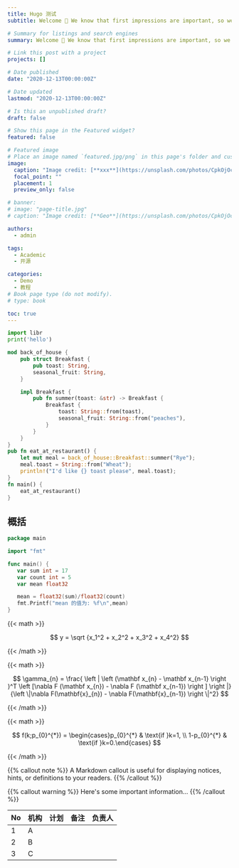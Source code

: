 ```yaml
---
title: Hugo 测试
subtitle: Welcome 👋 We know that first impressions are important, so we've populated your new site with some initial content to help you get familiar with everything in no time.

# Summary for listings and search engines
summary: Welcome 👋 We know that first impressions are important, so we've populated your new site with some initial content to help you get familiar with everything in no time.

# Link this post with a project
projects: []

# Date published
date: "2020-12-13T00:00:00Z"

# Date updated
lastmod: "2020-12-13T00:00:00Z"

# Is this an unpublished draft?
draft: false

# Show this page in the Featured widget?
featured: false

# Featured image
# Place an image named `featured.jpg/png` in this page's folder and customize its options here.
image:
  caption: "Image credit: [**xxx**](https://unsplash.com/photos/CpkOjOcXdUY)"
  focal_point: ""
  placement: 1
  preview_only: false

# banner:
# image: "page-title.jpg"
# caption: "Image credit: [**Geo**](https://unsplash.com/photos/CpkOjOcXdUY)"

authors:
  - admin

tags:
  - Academic
  - 开源

categories:
  - Demo
  - 教程
# Book page type (do not modify).
# type: book

toc: true
---
```


```python
import libr
print('hello')
```

```rust
mod back_of_house {
    pub struct Breakfast {
        pub toast: String,
        seasonal_fruit: String,
    }

    impl Breakfast {
        pub fn summer(toast: &str) -> Breakfast {
            Breakfast {
                toast: String::from(toast),
                seasonal_fruit: String::from("peaches"),
            }
        }
    }
}
pub fn eat_at_restaurant() {
    let mut meal = back_of_house::Breakfast::summer("Rye");
    meal.toast = String::from("Wheat");
    println!("I'd like {} toast please", meal.toast);
}
fn main() {
    eat_at_restaurant()
}
```

## 概括

```go
package main

import "fmt"

func main() {
   var sum int = 17
   var count int = 5
   var mean float32

   mean = float32(sum)/float32(count)
   fmt.Printf("mean 的值为: %f\n",mean)
}

```

{{< math >}}

$$
y = \sqrt {x_1^2 + x_2^2 + x_3^2 + x_4^2}
$$

{{< /math >}}

{{< math >}}

$$
\gamma_{n} = \frac{ \left | \left (\mathbf x_{n} - \mathbf x_{n-1} \right )^T \left [\nabla F (\mathbf x_{n}) - \nabla F (\mathbf x_{n-1}) \right ] \right |}{\left \|\nabla F(\mathbf{x}_{n}) - \nabla F(\mathbf{x}_{n-1}) \right \|^2}
$$

{{< /math >}}

{{< math >}}

$$
f(k;p_{0}^{*}) = \begin{cases}p_{0}^{*} & \text{if }k=1, \\
1-p_{0}^{*} & \text{if }k=0.\end{cases}
$$

{{< /math >}}

{{% callout note %}}
A Markdown callout is useful for displaying notices, hints, or definitions to your readers.
{{% /callout %}}

{{% callout warning %}}
Here's some important information...
{{% /callout %}}

| No  | 机构 | 计划 | 备注 | 负责人 |
| --- | ---- | ---- | ---- | ------ |
| 1   | A    |      |      |        |
| 2   | B    |      |      |        |
| 3   | C    |      |      |        |
